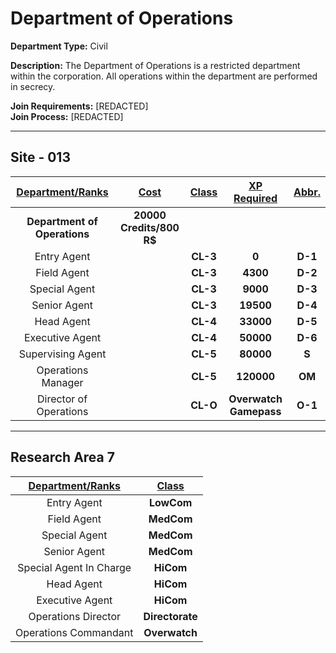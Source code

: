 # Department of Operations

**Department Type:** Civil

**Description:** The Department of Operations is a restricted department within the corporation. All operations within the department are performed in secrecy. 

**Join Requirements:** [REDACTED]  
**Join Process:** [REDACTED]

---

## Site - 013

| **<ins>Department/Ranks</ins>** | **<ins>Cost</ins>** | **<ins>Class</ins>** | **<ins>XP Required</ins>** | **<ins>Abbr.</ins>** |
|:---:|:---:|:---:|:---:|:---:|
| **Department of Operations** | **20000 Credits/800 R$** |  |  |  |
| Entry Agent |  | **CL-3** | **0** | **D-1** |
| Field Agent |  | **CL-3** | **4300** | **D-2** |
| Special Agent |  | **CL-3** | **9000** | **D-3** |
| Senior Agent |  | **CL-3** | **19500** | **D-4** |
| Head Agent |  | **CL-4** | **33000** | **D-5** |
| Executive Agent |  | **CL-4** | **50000** | **D-6** |
| Supervising Agent |  | **CL-5** | **80000** | **S** |
| Operations Manager |  | **CL-5** | **120000** | **OM** |
| Director of Operations |  | **CL-O** | **Overwatch Gamepass** | **O-1** |

---

## Research Area 7
| **<ins>Department/Ranks</ins>** | **<ins>Class</ins>** |
|:---:|:---:|
| Entry Agent | **LowCom** |
| Field Agent | **MedCom** |
| Special Agent | **MedCom** |
| Senior Agent | **MedCom** |
| Special Agent In Charge | **HiCom** |
| Head Agent | **HiCom** |
| Executive Agent | **HiCom** |
| Operations Director | **Directorate** |
| Operations Commandant | **Overwatch** |
